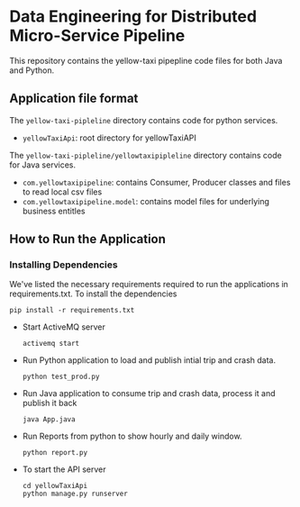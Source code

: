 # Data Engineering for Distributed Micro-Service Pipeline

This repository contains the yellow-taxi pipepline code files for both Java and Python.

## Application file format

The `yellow-taxi-pipleline` directory contains code for python services.

- `yellowTaxiApi`: root directory for yellowTaxiAPI

The `yellow-taxi-pipleline/yellowtaxipipleline` directory contains code for Java services.

- `com.yellowtaxipipeline`: contains Consumer, Producer classes and files to read local csv files
- `com.yellowtaxipipeline.model`: contains model files for underlying business entitles

## How to Run the Application
### Installing Dependencies

We've listed the necessary requirements required to run the applications in requirements.txt. To install the dependencies
```
pip install -r requirements.txt
```    

- Start ActiveMQ server

    ```
    activemq start
    ```
- Run Python application to load and publish intial trip and crash data. 
    ```
    python test_prod.py
    ```
- Run Java application to consume trip and crash data, process it and publish it back
    ```
    java App.java
    ```
- Run Reports from python to show hourly and daily window.
    ```
    python report.py
    ```
- To start the API server
    ```
    cd yellowTaxiApi
    python manage.py runserver
    ```

